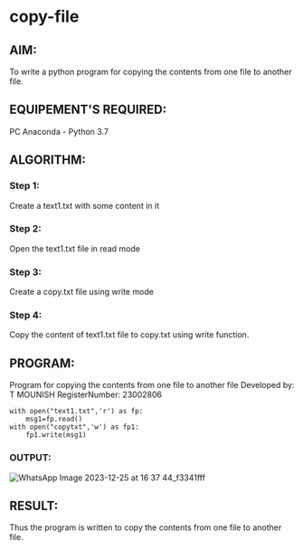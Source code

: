 # copy-file
## AIM:
To write a python program for copying the contents from one file to another file.
## EQUIPEMENT'S REQUIRED: 
PC
Anaconda - Python 3.7
## ALGORITHM: 
### Step 1:
Create a text1.txt with some content in it

### Step 2:
Open the text1.txt file in read mode

### Step 3:
Create a copy.txt file using write mode

### Step 4:
Copy the content of text1.txt file to copy.txt using write function.
## PROGRAM:
Program for copying the contents from one file to another file
Developed by: T MOUNISH
RegisterNumber: 23002806
```
with open("text1.txt",'r') as fp:
    msg1=fp.read()
with open("copytxt",'w') as fp1:
    fp1.write(msg1)
```
### OUTPUT:
![WhatsApp Image 2023-12-25 at 16 37 44_f3341fff](https://github.com/MounishT/copy-file/assets/138955798/c01caeba-011c-4060-a5cc-56cc9d55371d)



## RESULT:
Thus the program is written to copy the contents from one file to another file.
